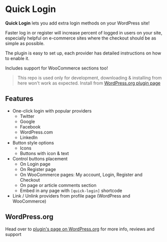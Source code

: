 Quick Login
=========

**Quick Login** lets you add extra login methods on your WordPress site!

Faster log in or register will increase percent of logged in users on your site, especially helpful on e-commerce sites where the checkout should be as simple as possible.

The plugin is easy to set up, each provider has detailed instructions on how to enable it.

Includes support for WooCommerce sections too!

> This repo is used only for development, downloading & installing from here won't work as expected. Install from [WordPress.org plugin page](https://wordpress.org/plugins/quick-login/)

## Features

* One-click login with popular providers
  * Twitter
  * Google
  * Facebook
  * WordPress.com
  * LinkedIn
* Button style options
  * Icons
  * Buttons with icon & text
* Control buttons placement
  * On Login page
  * On Register page
  * On WooCommerce pages: My account, Login, Register and Checkout
  * On page or article comments section
  * Embed in any page with `[quick-login]` shortcode
* Link / Unlink providers from profile page (WordPress and WooCommerce)


## WordPress.org

Head over to [plugin's page on WordPress.org](https://wordpress.org/plugins/quick-login/) for more info, reviews and support
